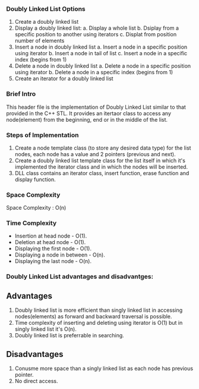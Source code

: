### Doubly Linked List Options

1. Create a doubly linked list 
2. Display a doubly linked list:
    a. Display a whole list
    b. Dsiplay from a specific position to another using iterators
    c. Displat from position number of elements
3. Insert a node in doubly linked list 
    a. Insert a node in a specific position using iterator
    b. Insert a node in tail of list 
    c. Insert a node in a specific index (begins from 1)
4. Delete a node in doubly linked list 
    a. Delete a node in a specific position using iterator
    b. Delete a node in a specific index (begins from 1)
5. Create an iterator for a doubly linked list  

### Brief Intro
This header file is the implementation of Doubly Linked List similar to that provided in the C++ STL.
It provides an itertaor class to access any node(element) from the beginning, end or in the middle of the list.

### Steps of Implementation
 
1. Create a node template class (to store any desired data type) for the list nodes, each node has a value and 2 pointers (previous and next).
2. Create a doubly linked list template class for the list itself in which it's implemented the iterator class and in which the nodes will be inserted. 
3. DLL class contains an iterator class, insert function, erase function and display function.


### Space Complexity

Space Complexity : O(n) 

### Time Complexity

* Insertion at head node - O(1). 
* Deletion at head node - O(1). 
* Displaying the first node - O(1).
* Displaying a node in between - O(n). 
* Displaying the last node - O(n). 

### Doubly Linked List advantages and disadvantges:

## Advantages
1. Doubly linked list is more efficient than singly linked list in accessing nodes(elements) as forward and backward traversal is possible.
2. Time complexity of inserting and deleting using iterator is O(1) but in singly linked list it's O(n).
3. Doubly linked list is preferrable in searching.

## Disadvantages
1. Conusme more space than a singly linked list as each node has previous pointer.
2. No direct access.
